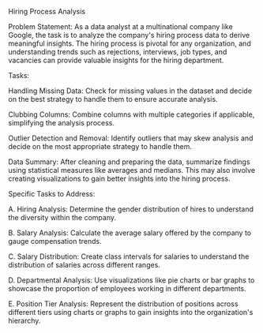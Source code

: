 Hiring Process Analysis


Problem Statement:
As a data analyst at a multinational company like Google, the task is to analyze the company's hiring process data to derive meaningful insights. The hiring process is pivotal for any organization, and understanding trends such as rejections, interviews, job types, and vacancies can provide valuable insights for the hiring department.

Tasks:

Handling Missing Data: Check for missing values in the dataset and decide on the best strategy to handle them to ensure accurate analysis.

Clubbing Columns: Combine columns with multiple categories if applicable, simplifying the analysis process.

Outlier Detection and Removal: Identify outliers that may skew analysis and decide on the most appropriate strategy to handle them.

Data Summary: After cleaning and preparing the data, summarize findings using statistical measures like averages and medians. 
              This may also involve creating visualizations to gain better insights into the hiring process.

Specific Tasks to Address:

A. Hiring Analysis: Determine the gender distribution of hires to understand the diversity within the company.

B. Salary Analysis: Calculate the average salary offered by the company to gauge compensation trends.

C. Salary Distribution: Create class intervals for salaries to understand the distribution of salaries across different ranges.

D. Departmental Analysis: Use visualizations like pie charts or bar graphs to showcase the proportion of employees working in different departments.

E. Position Tier Analysis: Represent the distribution of positions across different tiers using charts or graphs to gain insights into the organization's hierarchy.


